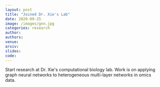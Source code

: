 ```yaml
---
layout: post
title: "Joined Dr. Xie's Lab"
date: 2020-09-25
image: /images/gnn.jpg
categories: research
author:
authors:
venue:
arxiv:
slides:
code:
---
```


Start research at Dr. Xie's computational biology lab. Work is on applying graph neural networks to heterogeneous multi-layer networks in omics data.
